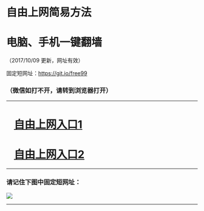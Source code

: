 ﻿# 自由上网简易方法

# 电脑、手机一键翻墙

（2017/10/09 更新，网址有效）

固定短网址：https://git.io/free99

### （微信如打不开，请转到浏览器打开）


***





# &nbsp;&nbsp; <a href="http://ft1010310875.fwq-tz-1001.info/fwqtz01.html?t=10090016587 " target="_blank">自由上网入口1</a>
# &nbsp;&nbsp; <a href="http://ft2560020579.fwq-tz-1002.info/fwqtz02.html?t=10090015832 " target="_blank">自由上网入口2</a>
***

### 请记住下图中固定短网址：

<img src="https://s3-us-west-2.amazonaws.com/fwq-1001/yjfq-20170905okok.png" /> 


***

